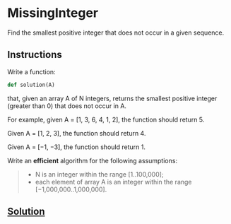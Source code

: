 # MissingInteger

Find the smallest positive integer that does not occur in a given sequence.

## Instructions

Write a function:

``` python
def solution(A)
```

that, given an array A of N integers, returns the smallest positive
integer (greater than 0) that does not occur in A.

For example, given A = \[1, 3, 6, 4, 1, 2\], the function should return
5.

Given A = \[1, 2, 3\], the function should return 4.

Given A = \[−1, −3\], the function should return 1.

Write an ****efficient**** algorithm for the following assumptions:

> -   N is an integer within the range
>     \[1..100,000\];
> -   each element of array A is an integer within the range
>     \[−1,000,000..1,000,000\].

## [Solution](test_missing_integer.py)